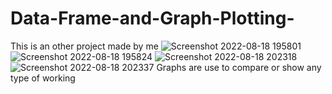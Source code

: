 # Data-Frame-and-Graph-Plotting-
This is an other project made by me
![Screenshot 2022-08-18 195801](https://user-images.githubusercontent.com/111503408/185457893-2b101181-d3dd-4f3b-ade3-137ce7461a8a.jpg)
![Screenshot 2022-08-18 195824](https://user-images.githubusercontent.com/111503408/185457921-c113bc4b-6b47-4d39-b045-d23c079845c3.jpg)
![Screenshot 2022-08-18 202318](https://user-images.githubusercontent.com/111503408/185461752-482cc622-108d-4983-bed4-5cec19acfa0d.jpg)
![Screenshot 2022-08-18 202337](https://user-images.githubusercontent.com/111503408/185461783-7bf01ef0-6a3d-434d-bab6-7a87801aa7a8.jpg)
Graphs are use to compare or show any type of working
